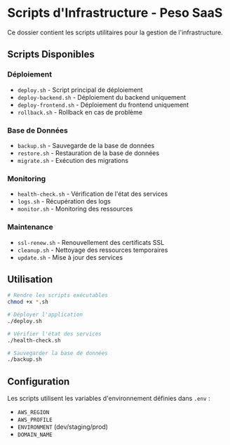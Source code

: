 # Scripts d'Infrastructure - Peso SaaS

Ce dossier contient les scripts utilitaires pour la gestion de l'infrastructure.

## Scripts Disponibles

### Déploiement
- `deploy.sh` - Script principal de déploiement
- `deploy-backend.sh` - Déploiement du backend uniquement
- `deploy-frontend.sh` - Déploiement du frontend uniquement
- `rollback.sh` - Rollback en cas de problème

### Base de Données
- `backup.sh` - Sauvegarde de la base de données
- `restore.sh` - Restauration de la base de données
- `migrate.sh` - Exécution des migrations

### Monitoring
- `health-check.sh` - Vérification de l'état des services
- `logs.sh` - Récupération des logs
- `monitor.sh` - Monitoring des ressources

### Maintenance
- `ssl-renew.sh` - Renouvellement des certificats SSL
- `cleanup.sh` - Nettoyage des ressources temporaires
- `update.sh` - Mise à jour des services

## Utilisation

```bash
# Rendre les scripts exécutables
chmod +x *.sh

# Déployer l'application
./deploy.sh

# Vérifier l'état des services
./health-check.sh

# Sauvegarder la base de données
./backup.sh
```

## Configuration

Les scripts utilisent les variables d'environnement définies dans `.env` :
- `AWS_REGION`
- `AWS_PROFILE`
- `ENVIRONMENT` (dev/staging/prod)
- `DOMAIN_NAME`
